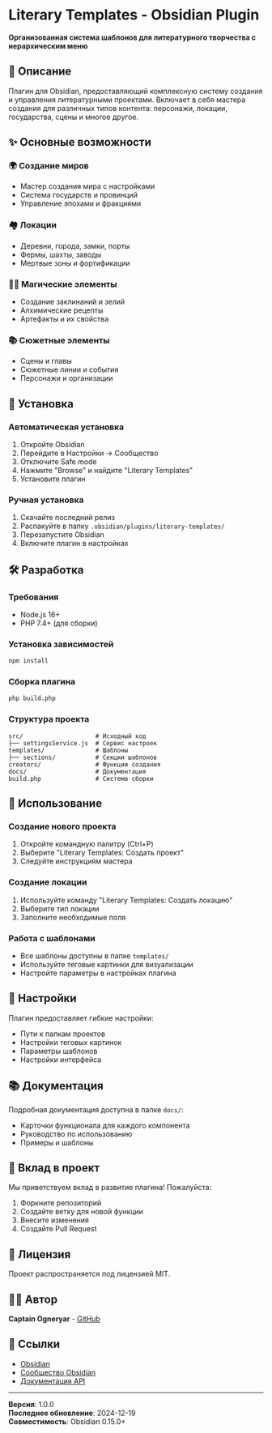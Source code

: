 # Literary Templates - Obsidian Plugin

**Организованная система шаблонов для литературного творчества с иерархическим меню**

## 📖 Описание

Плагин для Obsidian, предоставляющий комплексную систему создания и управления литературными проектами. Включает в себя мастера создания для различных типов контента: персонажи, локации, государства, сцены и многое другое.

## ✨ Основные возможности

### 🌍 **Создание миров**
- Мастер создания мира с настройками
- Система государств и провинций
- Управление эпохами и фракциями

### 🏘️ **Локации**
- Деревни, города, замки, порты
- Фермы, шахты, заводы
- Мертвые зоны и фортификации

### 🧙‍♂️ **Магические элементы**
- Создание заклинаний и зелий
- Алхимические рецепты
- Артефакты и их свойства

### 📚 **Сюжетные элементы**
- Сцены и главы
- Сюжетные линии и события
- Персонажи и организации

## 🚀 Установка

### Автоматическая установка
1. Откройте Obsidian
2. Перейдите в Настройки → Сообщество
3. Отключите Safe mode
4. Нажмите "Browse" и найдите "Literary Templates"
5. Установите плагин

### Ручная установка
1. Скачайте последний релиз
2. Распакуйте в папку `.obsidian/plugins/literary-templates/`
3. Перезапустите Obsidian
4. Включите плагин в настройках

## 🛠️ Разработка

### Требования
- Node.js 16+
- PHP 7.4+ (для сборки)

### Установка зависимостей
```bash
npm install
```

### Сборка плагина
```bash
php build.php
```

### Структура проекта
```
src/                    # Исходный код
├── settingsService.js  # Сервис настроек
templates/              # Шаблоны
├── sections/           # Секции шаблонов
creators/               # Функции создания
docs/                   # Документация
build.php               # Система сборки
```

## 📝 Использование

### Создание нового проекта
1. Откройте командную палитру (Ctrl+P)
2. Выберите "Literary Templates: Создать проект"
3. Следуйте инструкциям мастера

### Создание локации
1. Используйте команду "Literary Templates: Создать локацию"
2. Выберите тип локации
3. Заполните необходимые поля

### Работа с шаблонами
- Все шаблоны доступны в папке `templates/`
- Используйте теговые картинки для визуализации
- Настройте параметры в настройках плагина

## 🔧 Настройки

Плагин предоставляет гибкие настройки:
- Пути к папкам проектов
- Настройки теговых картинок
- Параметры шаблонов
- Настройки интерфейса

## 📚 Документация

Подробная документация доступна в папке `docs/`:
- Карточки функционала для каждого компонента
- Руководство по использованию
- Примеры и шаблоны

## 🤝 Вклад в проект

Мы приветствуем вклад в развитие плагина! Пожалуйста:
1. Форкните репозиторий
2. Создайте ветку для новой функции
3. Внесите изменения
4. Создайте Pull Request

## 📄 Лицензия

Проект распространяется под лицензией MIT.

## 👨‍💻 Автор

**Captain Ogneryar** - [GitHub](https://github.com/captain-ogneryar)

## 🔗 Ссылки

- [Obsidian](https://obsidian.md/)
- [Сообщество Obsidian](https://forum.obsidian.md/)
- [Документация API](https://github.com/obsidianmd/obsidian-api)

---

**Версия**: 1.0.0  
**Последнее обновление**: 2024-12-19  
**Совместимость**: Obsidian 0.15.0+

